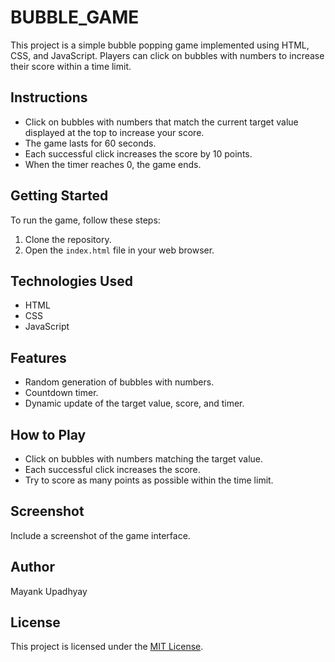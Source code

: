 # BUBBLE_GAME

This project is a simple bubble popping game implemented using HTML, CSS, and JavaScript. Players can click on bubbles with numbers to increase their score within a time limit.

## Instructions

- Click on bubbles with numbers that match the current target value displayed at the top to increase your score.
- The game lasts for 60 seconds.
- Each successful click increases the score by 10 points.
- When the timer reaches 0, the game ends.

## Getting Started

To run the game, follow these steps:

1. Clone the repository.
2. Open the `index.html` file in your web browser.

## Technologies Used

- HTML
- CSS
- JavaScript

## Features

- Random generation of bubbles with numbers.
- Countdown timer.
- Dynamic update of the target value, score, and timer.

## How to Play

- Click on bubbles with numbers matching the target value.
- Each successful click increases the score.
- Try to score as many points as possible within the time limit.

## Screenshot

Include a screenshot of the game interface.

## Author

Mayank Upadhyay 

## License

This project is licensed under the [MIT License](LICENSE).

